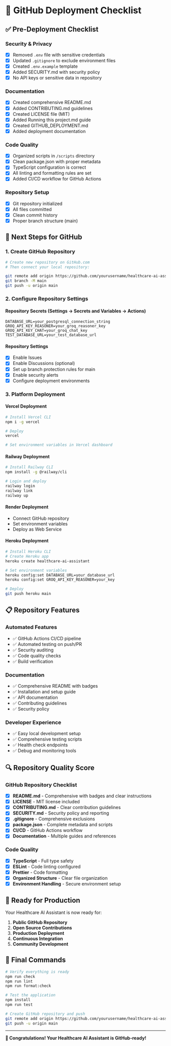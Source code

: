 # 🚀 GitHub Deployment Checklist

## ✅ Pre-Deployment Checklist

### Security & Privacy
- [x] Removed `.env` file with sensitive credentials
- [x] Updated `.gitignore` to exclude environment files
- [x] Created `.env.example` template
- [x] Added SECURITY.md with security policy
- [x] No API keys or sensitive data in repository

### Documentation
- [x] Created comprehensive README.md
- [x] Added CONTRIBUTING.md guidelines
- [x] Created LICENSE file (MIT)
- [x] Added Running this project.md guide
- [x] Created GITHUB_DEPLOYMENT.md
- [x] Added deployment documentation

### Code Quality
- [x] Organized scripts in `/scripts` directory
- [x] Clean package.json with proper metadata
- [x] TypeScript configuration is correct
- [x] All linting and formatting rules are set
- [x] Added CI/CD workflow for GitHub Actions

### Repository Setup
- [x] Git repository initialized
- [x] All files committed
- [x] Clean commit history
- [x] Proper branch structure (main)

## 🔧 Next Steps for GitHub

### 1. Create GitHub Repository
```bash
# Create new repository on GitHub.com
# Then connect your local repository:

git remote add origin https://github.com/yourusername/healthcare-ai-assistant.git
git branch -M main
git push -u origin main
```

### 2. Configure Repository Settings

#### Repository Secrets (Settings → Secrets and Variables → Actions)
```
DATABASE_URL=your_postgresql_connection_string
GROQ_API_KEY_REASONER=your_groq_reasoner_key
GROQ_API_KEY_CHAT=your_groq_chat_key
TEST_DATABASE_URL=your_test_database_url
```

#### Repository Settings
- [x] Enable Issues
- [x] Enable Discussions (optional)
- [x] Set up branch protection rules for main
- [x] Enable security alerts
- [x] Configure deployment environments

### 3. Platform Deployment

#### Vercel Deployment
```bash
# Install Vercel CLI
npm i -g vercel

# Deploy
vercel

# Set environment variables in Vercel dashboard
```

#### Railway Deployment
```bash
# Install Railway CLI
npm install -g @railway/cli

# Login and deploy
railway login
railway link
railway up
```

#### Render Deployment
- Connect GitHub repository
- Set environment variables
- Deploy as Web Service

#### Heroku Deployment
```bash
# Install Heroku CLI
# Create Heroku app
heroku create healthcare-ai-assistant

# Set environment variables
heroku config:set DATABASE_URL=your_database_url
heroku config:set GROQ_API_KEY_REASONER=your_key

# Deploy
git push heroku main
```

## 📋 Repository Features

### Automated Features
- ✅ GitHub Actions CI/CD pipeline
- ✅ Automated testing on push/PR
- ✅ Security auditing
- ✅ Code quality checks
- ✅ Build verification

### Documentation
- ✅ Comprehensive README with badges
- ✅ Installation and setup guide
- ✅ API documentation
- ✅ Contributing guidelines
- ✅ Security policy

### Developer Experience
- ✅ Easy local development setup
- ✅ Comprehensive testing scripts
- ✅ Health check endpoints
- ✅ Debug and monitoring tools

## 🔍 Repository Quality Score

### GitHub Repository Checklist
- [x] **README.md** - Comprehensive with badges and clear instructions
- [x] **LICENSE** - MIT license included
- [x] **CONTRIBUTING.md** - Clear contribution guidelines
- [x] **SECURITY.md** - Security policy and reporting
- [x] **.gitignore** - Comprehensive exclusions
- [x] **package.json** - Complete metadata and scripts
- [x] **CI/CD** - GitHub Actions workflow
- [x] **Documentation** - Multiple guides and references

### Code Quality
- [x] **TypeScript** - Full type safety
- [x] **ESLint** - Code linting configured
- [x] **Prettier** - Code formatting
- [x] **Organized Structure** - Clear file organization
- [x] **Environment Handling** - Secure environment setup

## 🌟 Ready for Production

Your Healthcare AI Assistant is now ready for:

1. **Public GitHub Repository**
2. **Open Source Contributions**
3. **Production Deployment**
4. **Continuous Integration**
5. **Community Development**

## 🎯 Final Commands

```bash
# Verify everything is ready
npm run check
npm run lint
npm run format:check

# Test the application
npm install
npm run test

# Create GitHub repository and push
git remote add origin https://github.com/yourusername/healthcare-ai-assistant.git
git push -u origin main
```

---

**🎉 Congratulations! Your Healthcare AI Assistant is GitHub-ready!**

